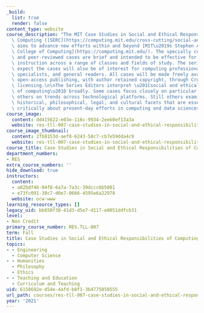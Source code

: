 ```yaml
---
_build:
  list: true
  render: false
content_type: website
course_description: "The MIT Case Studies in Social and Ethical Responsibilities of\
  \ Computing ([SERC](https://computing.mit.edu/cross-cutting/social-and-ethical-responsibilities-of-computing/))\
  \ aims to advance new efforts within and beyond [MIT\u2019s Stephen A. Schwarzman\
  \ College of Computing](https://computing.mit.edu/). The specially commissioned\
  \ and peer-reviewed cases are brief and intended to be effective for undergraduate\
  \ instruction across a range of classes and fields of study. The series editors\
  \ expect the cases will also be of interest for computing professionals, policy\
  \ specialists, and general readers. All cases will be made freely available via\
  \ open-access publishing, with author retained copyright, through Creative Commons\
  \ licensing.\n\nThe Series Editors interpret \u201Csocial and ethical responsibilities\
  \ of computing\u201D broadly. Some cases focus closely on particular technologies,\
  \ others on trends across technological platforms. Still others examine social,\
  \ historical, philosophical, legal, and cultural facets that are essential for thinking\
  \ critically about present-day efforts in computing and data sciences.\n"
course_image:
  content: dd415622-e03e-116c-9934-2eeb0ef13a3a
  website: res-tll-007-case-studies-in-social-and-ethical-responsibilities-of-computing-fall-2021
course_image_thumbnail:
  content: 2fb0153d-aef8-6243-58c7-cb7e59dda4c9
  website: res-tll-007-case-studies-in-social-and-ethical-responsibilities-of-computing-fall-2021
course_title: Case Studies in Social and Ethical Responsibilities of Computing
department_numbers:
- RES
extra_course_numbers: ''
hide_download: true
instructors:
  content:
  - a82bdf46-94f8-6a7a-7a3c-39dccc6b5001
  - e73fc091-38c7-d0e7-0666-4595e6a22978
  website: ocw-www
learning_resource_types: []
legacy_uid: bb650f38-41d3-d5e7-d117-e0051ddfcb31
level:
- Non Credit
primary_course_number: RES.TLL-007
term: Fall
title: Case Studies in Social and Ethical Responsibilities of Computing
topics:
- - Engineering
  - Computer Science
- - Humanities
  - Philosophy
  - Ethics
- - Teaching and Education
  - Curriculum and Teaching
uid: 6158692e-d54e-4afd-b8f1-3b4775050555
url_path: courses/res-tll-007-case-studies-in-social-and-ethical-responsibilities-of-computing-fall-2021
year: '2021'
---
```

